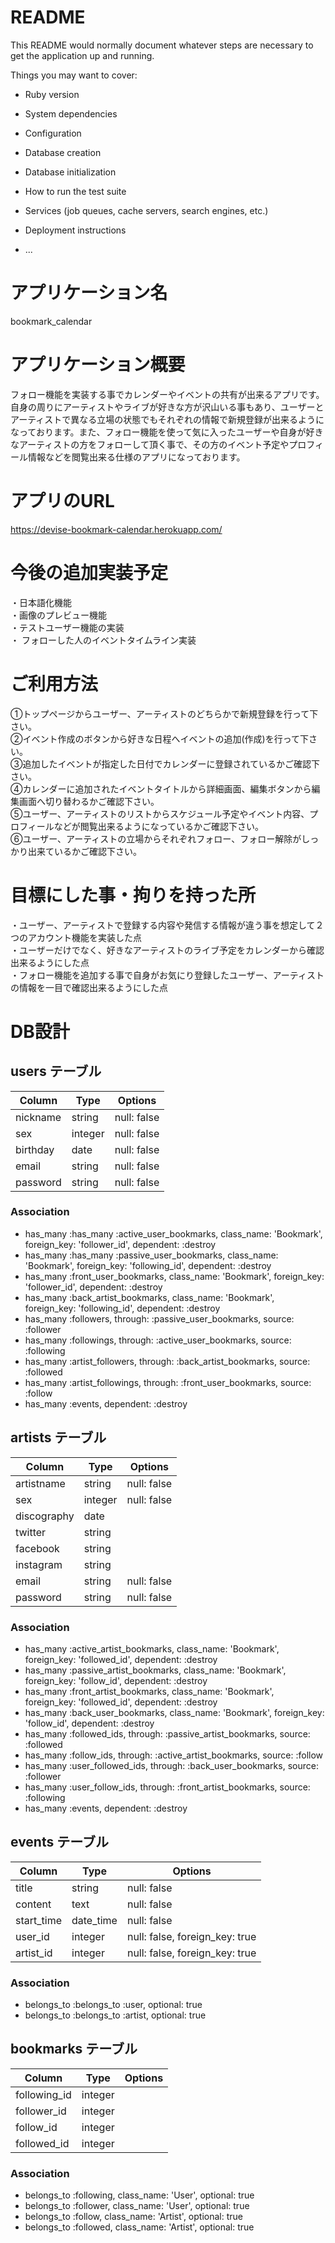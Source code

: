 # README

This README would normally document whatever steps are necessary to get the
application up and running.

Things you may want to cover:

* Ruby version

* System dependencies

* Configuration

* Database creation

* Database initialization

* How to run the test suite

* Services (job queues, cache servers, search engines, etc.)

* Deployment instructions

* ...

# アプリケーション名

bookmark_calendar

# アプリケーション概要

フォロー機能を実装する事でカレンダーやイベントの共有が出来るアプリです。自身の周りにアーティストやライブが好きな方が沢山いる事もあり、ユーザーとアーティストで異なる立場の状態でもそれぞれの情報で新規登録が出来るようになっております。また、フォロー機能を使って気に入ったユーザーや自身が好きなアーティストの方をフォローして頂く事で、その方のイベント予定やプロフィール情報などを閲覧出来る仕様のアプリになっております。

# アプリのURL

https://devise-bookmark-calendar.herokuapp.com/

# 今後の追加実装予定

  ・日本語化機能  
  ・画像のプレビュー機能  
  ・テストユーザー機能の実装  
  ・ フォローした人のイベントタイムライン実装

# ご利用方法

  ①トップページからユーザー、アーティストのどちらかで新規登録を行って下さい。  
  ②イベント作成のボタンから好きな日程へイベントの追加(作成)を行って下さい。  
  ③追加したイベントが指定した日付でカレンダーに登録されているかご確認下さい。  
  ④カレンダーに追加されたイベントタイトルから詳細画面、編集ボタンから編集画面へ切り替わるかご確認下さい。  
  ⑤ユーザー、アーティストのリストからスケジュール予定やイベント内容、プロフィールなどが閲覧出来るようになっているかご確認下さい。  
  ⑥ユーザー、アーティストの立場からそれぞれフォロー、フォロー解除がしっかり出来ているかご確認下さい。

# 目標にした事・拘りを持った所

  ・ユーザー、アーティストで登録する内容や発信する情報が違う事を想定して２つのアカウント機能を実装した点  
  ・ユーザーだけでなく、好きなアーティストのライブ予定をカレンダーから確認出来るようにした点  
  ・フォロー機能を追加する事で自身がお気にり登録したユーザー、アーティストの情報を一目で確認出来るようにした点

# DB設計

## users テーブル

| Column   | Type    | Options     |
| -------- | ------- | ----------- |
| nickname | string  | null: false |
| sex      | integer | null: false |
| birthday | date    | null: false |
| email    | string  | null: false |
| password | string  | null: false |

### Association

- has_many :has_many :active_user_bookmarks, class_name: 'Bookmark', foreign_key: 'follower_id', dependent: :destroy
- has_many :has_many :passive_user_bookmarks, class_name: 'Bookmark', foreign_key: 'following_id', dependent: :destroy
- has_many :front_user_bookmarks, class_name: 'Bookmark', foreign_key: 'follower_id', dependent: :destroy
- has_many :back_artist_bookmarks, class_name: 'Bookmark', foreign_key: 'following_id', dependent: :destroy
- has_many :followers, through: :passive_user_bookmarks, source: :follower
- has_many :followings, through: :active_user_bookmarks, source: :following
- has_many :artist_followers, through: :back_artist_bookmarks, source: :followed
- has_many :artist_followings, through: :front_user_bookmarks, source: :follow
- has_many :events, dependent: :destroy

## artists テーブル

| Column      | Type    | Options     |
| ----------- | ------- | ----------- |
| artistname  | string  | null: false |
| sex         | integer | null: false |
| discography | date    |             |
| twitter     | string  |             |
| facebook    | string  |             |
| instagram   | string  |             |
| email       | string  | null: false |
| password    | string  | null: false |

### Association

- has_many :active_artist_bookmarks, class_name: 'Bookmark', foreign_key: 'followed_id', dependent: :destroy
- has_many :passive_artist_bookmarks, class_name: 'Bookmark', foreign_key: 'follow_id', dependent: :destroy
- has_many :front_artist_bookmarks, class_name: 'Bookmark', foreign_key: 'followed_id', dependent: :destroy
- has_many :back_user_bookmarks, class_name: 'Bookmark', foreign_key: 'follow_id', dependent: :destroy
- has_many :followed_ids, through: :passive_artist_bookmarks, source: :followed
- has_many :follow_ids, through: :active_artist_bookmarks, source: :follow
- has_many :user_followed_ids, through: :back_user_bookmarks, source: :follower
- has_many :user_follow_ids, through: :front_artist_bookmarks, source: :following
- has_many :events, dependent: :destroy

## events テーブル

| Column      | Type      | Options                        |
| ----------- | --------- | ------------------------------ |
| title       | string    | null: false                    |
| content     | text      | null: false                    |
| start_time  | date_time | null: false                    |
| user_id     | integer   | null: false, foreign_key: true |
| artist_id   | integer   | null: false, foreign_key: true |

### Association

- belongs_to :belongs_to :user, optional: true
- belongs_to :belongs_to :artist, optional: true

## bookmarks テーブル

| Column       | Type    | Options    |
| ------------ | ------- | ---------- |
| following_id | integer |            |
| follower_id  | integer |            |
| follow_id    | integer |            |
| followed_id  | integer |            |

### Association

- belongs_to :following, class_name: 'User', optional: true
- belongs_to :follower, class_name: 'User', optional: true
- belongs_to :follow, class_name: 'Artist', optional: true
- belongs_to :followed, class_name: 'Artist', optional: true